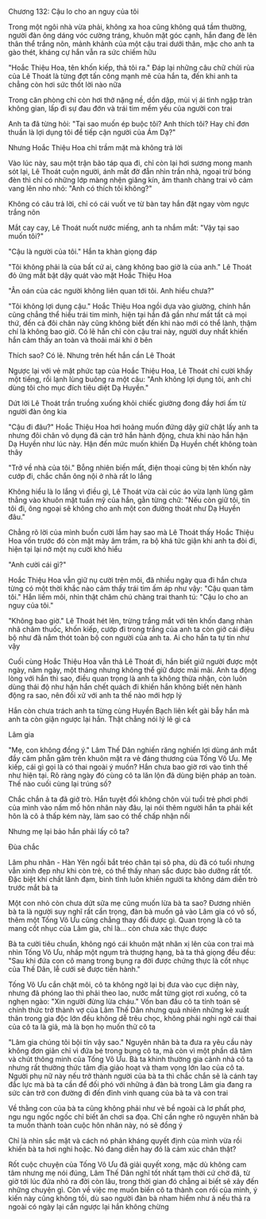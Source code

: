 




Chương 132: Cậu lo cho an nguy của tôi

Trong một ngôi nhà vừa phải, không xa hoa cũng không quá tầm thường, người đàn ông dáng vóc cường tráng, khuôn mặt góc cạnh, hắn đang đè lên thân thể trắng nõn, mảnh khảnh của một cậu trai dưới thân, mặc cho anh ta gào thét, kháng cự hắn vẫn ra sức chiếm hữu

"Hoắc Thiệu Hoa, tên khốn kiếp, thả tôi ra." Đáp lại những câu chữ chửi rủa của Lê Thoát là từng đợt tấn công mạnh mẽ của hắn ta, đến khi anh ta chẳng còn hơi sức thốt lời nào nữa

Trong căn phòng chỉ còn hơi thở nặng nề, dồn dập, mùi vị ái tình ngập tràn không gian, lấp đi sự đau đớn và trái tim mềm yếu của người con trai

Anh ta đã từng hỏi: "Tại sao muốn ép buộc tôi? Anh thích tôi? Hay chỉ đơn thuần là lợi dụng tôi để tiếp cận người của Ám Dạ?"

Nhưng Hoắc Thiệu Hoa chỉ trầm mặt mà không trả lời

Vào lúc này, sau một trận bão táp qua đi, chỉ còn lại hơi sương mong manh sót lại, Lê Thoát cuộn người, ánh mắt đờ đẫn nhìn trần nhà, ngoại trừ bóng đèn thì chỉ có những lớp màng nhện giăng kín, âm thanh chàng trai vô cảm vang lên nho nhỏ: "Anh có thích tôi không?"

Không có câu trả lời, chỉ có cái vuốt ve từ bàn tay hắn đặt ngay vòm ngực trắng nõn

Mắt cay cay, Lê Thoát nuốt nước miếng, anh ta nhắm mắt: "Vậy tại sao muốn tôi?"


"Cậu là người của tôi." Hắn ta khàn giọng đáp

"Tôi không phải là của bất cứ ai, càng không bao giờ là của anh." Lê Thoát đỏ ửng mắt bật dậy quát vào mặt Hoắc Thiệu Hoa

"Ân oán của các người không liên quan tới tôi. Anh hiểu chưa?"

"Tôi không lợi dụng cậu." Hoắc Thiệu Hoa ngồi dựa vào giường, chính hắn cũng chẳng thể hiểu trái tim mình, hiện tại hắn đã gần như mất tất cả mọi thứ, đến cả đôi chân này cũng không biết đến khi nào mới có thể lành, thậm chí là không bao giờ. Có lẽ hắn chỉ còn cậu trai này, người duy nhất khiến hắn cảm thấy an toàn và thoải mái khi ở bên

Thích sao? Có lẽ. Nhưng trên hết hắn cần Lê Thoát

Ngược lại với vẻ mặt phức tạp của Hoắc Thiệu Hoa, Lê Thoát chỉ cười khẩy một tiếng, rồi lạnh lùng buông ra một câu: "Anh không lợi dụng tôi, anh chỉ dùng tôi cho mục đích tiêu diệt Dạ Huyền."

Dứt lời Lê Thoát trần truồng xuống khỏi chiếc giường đong đầy hơi ấm từ người đàn ông kia

"Cậu đi đâu?" Hoắc Thiệu Hoa hơi hoảng muốn đứng dậy giữ chặt lấy anh ta nhưng đôi chân vô dụng đã cản trở hắn hành động, chưa khi nào hắn hận Dạ Huyền như lúc này. Hận đến mức muốn khiến Dạ Huyền chết không toàn thây

"Trở về nhà của tôi." Bỗng nhiên biến mất, điện thoại cũng bị tên khốn này cướp đi, chắc chắn ông nội ở nhà rất lo lắng

Không hiểu là lo lắng vì điều gì, Lê Thoát vừa cài cúc áo vừa lạnh lùng găm thẳng vào khuôn mặt tuấn mỹ của hắn, gằn từng chữ: "Nếu còn giữ tôi, tin tôi đi, ông ngoại sẽ không cho anh một con đường thoát như Dạ Huyền đâu."

Chẳng rõ lời của mình buồn cười lắm hay sao mà Lê Thoát thấy Hoắc Thiệu Hoa vốn trước đó còn mặt mày âm trầm, ra bộ khá tức giận khi anh ta đòi đi, hiện tại lại nở một nụ cười khó hiểu

"Anh cười cái gì?"

Hoắc Thiệu Hoa vẫn giữ nụ cười trên môi, đã nhiều ngày qua đi hắn chưa từng có một thời khắc nào cảm thấy trái tim ấm áp như vậy: "Cậu quan tâm tôi." Hắn liếm môi, nhìn thật chăm chú chàng trai thanh tú: "Cậu lo cho an nguy của tôi."

"Không bao giờ." Lê Thoát hét lên, trừng trắng mắt với tên khốn đang nhàn nhã châm thuốc, khốn kiếp, cướp đi trong trắng của anh ta còn giở cái điệu bộ như đã nắm thót toàn bộ con người của anh ta. Ai cho hắn ta tự tin như vậy

Cuối cùng Hoắc Thiệu Hoa vẫn thả Lê Thoát đi, hắn biết giữ người được một ngày, năm ngày, một tháng nhưng không thể giữ được mãi mãi. Anh ta động lòng với hắn thì sao, điều quan trọng là anh ta không thừa nhận, còn luôn dùng thái độ như hận hắn chết quách đi khiến hắn không biết nên hành động ra sao, nên đối xử với anh ta thế nào mới hợp lý

Hắn còn chưa trách anh ta từng cùng Huyền Bạch liên kết gài bẫy hắn mà anh ta còn giận ngược lại hắn. Thật chẳng nói lý lẽ gì cả

Lâm gia

"Mẹ, con không đồng ý." Lâm Thế Dân nghiến răng nghiến lợi dùng ánh mắt đầy căm phẫn găm trên khuôn mặt ra vẻ đáng thương của Tống Vô Ưu. Mẹ kiếp, cái gì gọi là có thai ngoài ý muốn? Hắn chưa bao giờ rơi vào tình thế như hiện tại. Rõ ràng ngày đó cùng cô ta lăn lộn đã dùng biện pháp an toàn. Thế nào cuối cùng lại trúng số?

Chắc chắn ả ta đã giở trò. Hắn tuyệt đối không chôn vùi tuổi trẻ phơi phới của mình vào nấm mồ hôn nhân này đâu, lại nói thêm người hắn ta phải kết hôn là cô ả thấp kém này, làm sao có thể chấp nhận nổi

Nhưng mẹ lại bảo hắn phải lấy cô ta?

Đùa chắc

Lâm phu nhân - Hàn Yên ngồi bắt tréo chân tại sô pha, dù đã có tuổi nhưng vẫn xinh đẹp như khi còn trẻ, có thể thấy nhan sắc được bảo dưỡng rất tốt. Đặc biệt khí chất lãnh đạm, bình tĩnh luôn khiến người ta không dám diễn trò trước mắt bà ta

Một con nhỏ còn chưa dứt sữa mẹ cũng muốn lừa bà ta sao? Đương nhiên bà ta là người suy nghĩ rất cẩn trọng, đàn bà muốn gả vào Lâm gia có vô số, thêm một Tống Vô Ưu cũng chẳng thay đổi được gì. Quan trọng là cô ta mang cốt nhục của Lâm gia, chỉ là... còn chưa xác thực được

Bà ta cười tiêu chuẩn, không ngó cái khuôn mặt nhăn xị lên của con trai mà nhìn Tống Vô Ưu, nhấp một ngụm trà thượng hạng, bà ta thả giọng đều đều: "Sau khi đứa con cô mang trong bụng ra đời được chứng thực là cốt nhục của Thế Dân, lễ cưới sẽ được tiến hành."

Tống Vô Ưu cắn chặt môi, cô ta không ngờ lại bị đưa vào cục diện này, nhưng đã phóng lao thì phải theo lao, nước mắt từng giọt rơi xuống, cô ta nghẹn ngào: "Xin người đừng lừa cháu." Vốn ban đầu cô ta tính toán sẽ chính thức trở thành vợ của Lâm Thế Dân nhưng quả nhiên những kẻ xuất thân trong gia độc lớn đều không dễ trêu chọc, không phải nghi ngờ cái thai của cô ta là giả, mà là bọn họ muốn thử cô ta

"Lâm gia chúng tôi bội tín vậy sao." Nguyên nhân bà ta đưa ra yêu cầu này không đơn giản chỉ vì đứa bé trong bụng cô ta, mà còn vì một phần dã tâm và chút thông minh của Tống Vô Ưu. Bà ta khinh thường gia cảnh nhà cô ta nhưng rất thường thức tâm địa giảo hoạt và tham vọng lớn lao của cô ta. Người phụ nữ này nếu trở thành người của bà ta thì chắc chắn sẽ là cánh tay đắc lực mà bà ta cần để đối phó với những ả đàn bà trong Lâm gia đang ra sức cản trở con đường đi đến đỉnh vinh quang của bà ta và con trai

Về thằng con của bà ta cũng không phải như vẻ bề ngoài cà lơ phất phơ, ngu ngu ngốc ngốc chỉ biết ăn chơi sa đọa. Chỉ cần nghe rõ nguyên nhân bà ta muốn thành toàn cuộc hôn nhân này, nó sẽ đồng ý

Chỉ là nhìn sắc mặt và cách nó phản kháng quyết định của mình vừa rồi khiến bà ta hơi nghi hoặc. Nó đang diễn hay đó là cảm xúc chân thật?

Rốt cuộc chuyện của Tống Vô Ưu đã giải quyết xong, mặc dù không cam tâm nhưng mẹ nói đúng, Lâm Thế Dân nghĩ tốt nhất tạm thời cứ chờ đã, từ giờ tới lúc đứa nhỏ ra đời còn lâu, trong thời gian đó chẳng ai biết sẽ xảy đến những chuyện gì. Còn về việc mẹ muốn biến cô ta thành con rối của mình, ý kiến này cũng không tồi, dù sao người đàn bà nham hiểm như ả nếu thả ra ngoài có ngày lại cắn ngược lại hắn không chừng





